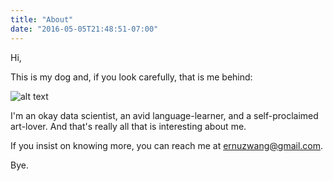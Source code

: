 ```yaml
---
title: "About"
date: "2016-05-05T21:48:51-07:00"
---
```


Hi,

This is my dog and, if you look carefully, that is me behind:

<img src="https://avatars1.githubusercontent.com/u/4780585?v=3&s=350" alt="alt text">

I'm an okay data scientist, an avid language-learner, and a self-proclaimed art-lover. And that's really all that is interesting about me.

If you insist on knowing more, you can reach me at ernuzwang@gmail.com.

Bye.